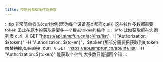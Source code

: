 ```yaml
---
title: 控制台基础操作及获取
---
```

:::tip
非常简单😋(以curl为例{因为每个设备基本都有curl})
这些操作多数都需要token
因此在原本的获取需要多一个提交token的操作
:::
:::info
比如获取拥有实例列表
curl -X GET "https://api.simpfun.cn/api/ins/list" -H "Authorization: ${token}"
-H "Authorization: ${token}"，${token}那部分需要把获取到的token给替换掉,如果直接
'curl -X GET "https://api.simpfun.cn/api/ins/list" -H "Authorization: ${token}"'能获取个空气,大多数只能返回个错
:::
